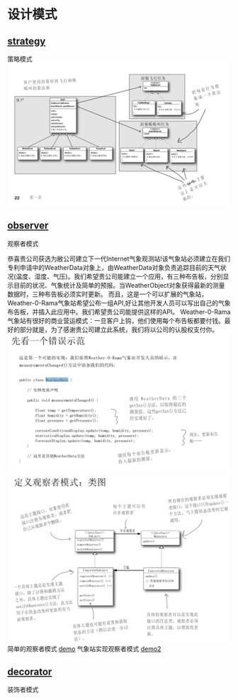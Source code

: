 # 设计模式
## [strategy](strategy) 
策略模式
![img.png](img.png)
## [observer](observer)
观察者模式
    
恭喜贵公司获选为敝公司建立下一代Internet气象观测站!该气象站必须建立在我们专利申请中的WeatherData对象上，由WeatherData对象负责追踪目前的天气状况(温度、湿度、气压)。我们希望贵公司能建立一个应用，有三种布告板，分别显示目前的状况、气象统计及简单的预报。当WeatherObject对象获得最新的测量数据时，三种布告板必须实时更新。
而且，这是一个可以扩展的气象站，Weather-0-Rama气象站希望公布一组API,好让其他开发人员可以写出自己的气象布告板，并插入此应用中。我们希望贵公司能提供这样的API。
Weather-0-Rama气象站有很好的商业营运模式：一旦客户上钩，他们使用每个布告板都要付钱。最好的部分就是，为了感谢贵公司建立此系统，我们将以公司的认股权支付你。
![img_1.png](img_1.png)
![img_2.png](img_2.png)
简单的观察者模式 [demo](observer%2Fsrc%2Fmain%2Fjava%2Forg%2Fexample%2Fdemo)
气象站实现观察者模式 [demo2](observer%2Fsrc%2Fmain%2Fjava%2Forg%2Fexample%2Fdemo2)
## [decorator](decorator)
装饰者模式
